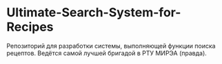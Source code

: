 # Ultimate-Search-System-for-Recipes
Репозиторий для разработки системы, выполняющей функции поиска рецептов. Ведётся самой лучшей бригадой в РТУ МИРЭА (правда).
